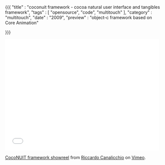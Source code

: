 {{{
    "title"    : "coconuit framework - cocoa natural user interface and tangibles framework",
    "tags"     : [ "opensource", "code", "multitouch" ],
    "category" : "multitouch",
    "date"     : "2009",
    "preview"  : "object-c framework based on Core Animation"

}}}

<iframe src="//player.vimeo.com/video/5139572" width="500" height="363" frameborder="0" webkitallowfullscreen mozallowfullscreen allowfullscreen></iframe> <p><a href="http://vimeo.com/5139572">CocoNUIT framework showreel</a> from <a href="http://vimeo.com/user1898018">Riccardo Canalicchio</a> on <a href="https://vimeo.com">Vimeo</a>.</p>